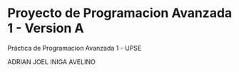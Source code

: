 # Proyecto de Programacion Avanzada 1 - Version A
Práctica de Programacion Avanzada 1 - UPSE


ADRIAN JOEL INIGA AVELINO